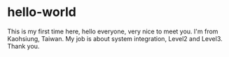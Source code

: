 # hello-world
This is my first time here, hello everyone, very nice to meet you.
I'm from Kaohsiung, Taiwan.
My job is about system integration, Level2 and Level3.
Thank you.
